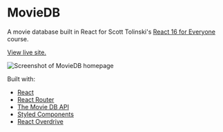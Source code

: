# MovieDB

A movie database built in React for Scott Tolinski's [React 16 for Everyone](https://www.leveluptutorials.com/tutorials/react-16-for-everyone) course.

[View live site.](https://heuristic-mcclintock-b257aa.netlify.com/)

![Screenshot of MovieDB homepage](https://res.cloudinary.com/gerhynes/image/upload/q_auto/v1580411598/Screenshot_2020-01-30_Movie_DB_f49tbl.jpg)

Built with:

- [React](https://reactjs.org/)
- [React Router](https://reacttraining.com/react-router/)
- [The Movie DB API](https://www.themoviedb.org/)
- [Styled Components](https://styled-components.com/)
- [React Overdrive](https://github.com/berzniz/react-overdrive)
